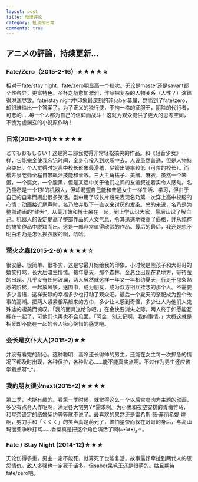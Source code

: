 ```yaml
---
layout: post
title: 动漫评论
category: 扯淡的日常
comments: true
---
```


## アニメの評論，持续更新...
     
     





### __Fate/Zero（2015-2-16）★★★★☆__

相对于fate/stay night，fate/zero明显高一个档次。无论是master还是savant都个性各异，更富特色。圣杯之战愈加激烈，作品把复杂的人物关系（人性？）演绎得淋漓尽致。fate/stay night中印象最深刻的非saber莫属，然而到了fate/zero，却很难给出一个答案了。为了正义的独行侠，不拘一格的征服王，阴险的代行者，可悲的.....每一个人都为自己的信仰而战斗！这就为观众提供了更大的思考空间，不愧为虚渊玄的小说原作呐！

### __日常(2015-2-11)★★★★★__

とてもおもしろい！这是第二部我觉得非常轻松搞笑的作品。和《轻音少女》一样，它能完全使我忘记时间，全身心投入到欢乐中去。人设虽然普通，但是人物特点突出。个人觉得时定高中校长形象最滑稽，尽管出镜率较低（可伶的校长）。而樱井泉老师全程自带飙汗技能和音效。三大主角祐子、美绪、麻衣，虽然一个笨蛋，一个腐女，一个腹黑，但是某话中关于他们之间的友谊叙述着实令人感动。名乃虽然是一个1岁的机器人，但却渴望自己能和普通女生一样生活、学习，但由于自己的自卑而闹出很多笑话。剧中用了较长片段来表现名乃第一次穿上高中校服的心情；动画接近尾声时，名乃放弃取下一直以来讨厌的发条。总的来说，名乃是为整部动画的“线索”，从最开始和博士呆在一起，到上学认识大家，最后认识了解自己。机器人的设定提高了整部作品的人文气息，令其迅速地拨高了逼格，并从纯粹的搞笑作品中脱颖而出。这是一部非常值得欣赏的作品。最后的最后，我还是想不明白名乃是怎么换衣服的啊，哈哈。

### __萤火之森(2015-2-6)★★★★☆__

很安静、很简单、很朴实，这是它最开始给我的印象。小时候是熊孩子和大哥哥的嬉笑打骂，长大后暗生情愫。每年夏天，那个森林，金总会出现在老地方，等待萤的出现。几乎没有任何波澜，两人居然就这样一年又一年相约夏天，行走于那条熟悉的阶梯，一起放风筝，送围巾，成为朋友，成为双方相互挂念的那个人。不需要多少言语，这样安静的幸福多少也打动了观众吧。最后一个夏天的祭祀成为整个故事的高潮。把两人紧紧相系起来的方巾，多少让人感到奇怪，多少让人为他们人鬼殊途的凄美而惋叹。「我的面具送给你吧。」在金快要消失之际，两人终于如愿能互拥在一起了，可他们也再也不会见面。「阿金，别忘记啊，我的事情。」大概这就是相爱却不能在一起的令人揪心惋惜的感觉吧。

### __会长是女仆大人(2015-2)★★__

并没有看完的耐心。这种聪明、高冷还长得帅的男主，还能在女主每一次抓急的情况下都及时出现，各种保护，各种贴心……能不能真实点啊。不过作为男生还应该学着点呀^_^。
 
### __我的朋友很少next(2015-2)★★★★__

第二季，也挺有趣的。看第一季时候，就觉得这么一个以后宫卖肉为主题的动画，多少有点令人作呕啊，满足各大宅男YY需求啊。为小鹰和夜空安排的青梅竹马，和星奈设定的结婚契约等等就不说了。最喜欢的果然还是雷希斯·薇·菲丽希媞·煌啊，剪刀手和「くくく」的笑声真是萌死了，害怕星奈而躲在哥哥的身后，与高山玛丽亚争吵打骂……香菜真是把这个角色演活了啊(๑•̀ㅂ•́)و✧。


### __Fate / Stay Night (2014-12)★★★__

无论伤得多重，男主一定不能死，就算死了也能复活。故事最好牵扯到两代人的恩怨情仇。敌人多强也一定死于话多。但saber呆毛王还是很萌的。姑且期待fate/zero吧。
